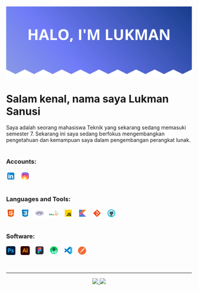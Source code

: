 ![alt text](./Banner.svg)

# Salam kenal, nama saya **Lukman Sanusi**
Saya adalah seorang mahasiswa Teknik yang sekarang sedang memasuki semester 7. Sekarang ini saya sedang berfokus mengembangkan pengetahuan dan kemampuan saya dalam pengembangan perangkat lunak.
<br/>
<br/>

### Accounts:
<a href="https://www.linkedin.com/in/lukman-sanusi-35b168176" target="_blank"><img align="center" alt="Lukman S | LinkedIn" width="25px" src=".assets/icons8-linkedin-48.png" style="margin-right:10px;" /></a>
<a href="https://instagram.com/lckmnzans" target="_blank"><img align="center" alt="Lukman S | Instagram" width="25px" src=".assets/icons8-instagram-48.png" style="margin-right:10px;" /></a>
<br/><br/>

### Languages and Tools:
<a href="https://html.spec.whatwg.org/" target="_blank"><img align="center" alt="html" width="25px" src=".assets/icons8-html-48.png" style="margin-right:10px;" /></a>
<a href="https://www.w3.org/TR/CSS/#css" target="_blank"><img align="center" alt="css" width="25px" src=".assets/icons8-css-48.png" style="margin-right:10px;" /></a>
<a href="https://www.php.net/" target="_blank"><img align="center" alt="php" width="25px" src=".assets/icons8-php-48.png" style="margin-right:10px;" /></a>
<a href="https://www.mysql.com/" target="_blank"><img align="center" alt="mysql" width="25px" src=".assets/icons8-mysql-48.png" style="margin-right:10px;" /></a>
<a href="https://www.ecma-international.org/publications-and-standards/standards/ecma-262/" target="_blank"><img align="center" alt="javascript" width="25px" src=".assets/icons8-javascript-48.png" style="margin-right:10px;" /></a>
<a href="https://kotlinlang.org/" target="_blank"><img align="center" alt="kotlin" width="25px" src=".assets/icons8-kotlin-48.png" style="margin-right:10px;" /></a>
<a href="https://git-scm.com/" target="_blank"><img align="center" alt="git" width="25px" src=".assets/icons8-git-48.png" style="margin-right:10px;" /></a>
<a href="https://github.com/" target="_blank"><img align="center" alt="github" width="25px" src=".assets/icons8-github-48.png" style="margin-right:10px;" /></a>
<br/><br/>

### Software:
<div id="software">
<img align="center" alt="Photoshop" width="25px" src=".assets/photoshop.png" style="margin-right:10px;" />
<img align="center" alt="Illustrator" width="25px" src=".assets/illustrator.png" style="margin-right:10px;" />
<img align="center" alt="Figma" width="25px" src=".assets/figma.png" style="margin-right:10px;" />
<img align="center" alt="Android Studio" width="25px" src=".assets/icons8-android-studio-48.png" style="margin-right:10px;" />
<img align="center" alt="Visual Studio Code" width="25px" src=".assets/icons8-visual-studio-code-2019-48.png" style="margin-right:10px;" />
<img align="center" alt="postman" width="22px" src=".assets/icons8-postman-is-the-only-complete-api-development-environment-48.png" style="margin-right:10px;" /></div>
<br/><br/>

---
<p align="center">
<a href="https://github.com/lckmnzans">
  <img height="180em" src="https://github-readme-stats-eight-theta.vercel.app/api?username=lckmnzans&show_icons=true&theme=algolia&include_all_commits=true&count_private=true"/>
  <img height="180em" src="https://github-readme-stats-eight-theta.vercel.app/api/top-langs/?username=lckmnzans&layout=compact&langs_count=8&theme=algolia"/>
</a>
</p>
